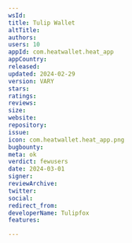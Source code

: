 ```yaml
---
wsId: 
title: Tulip Wallet
altTitle: 
authors: 
users: 10
appId: com.heatwallet.heat_app
appCountry: 
released: 
updated: 2024-02-29
version: VARY
stars: 
ratings: 
reviews: 
size: 
website: 
repository: 
issue: 
icon: com.heatwallet.heat_app.png
bugbounty: 
meta: ok
verdict: fewusers
date: 2024-03-01
signer: 
reviewArchive: 
twitter: 
social: 
redirect_from: 
developerName: Tulipfox
features: 

---
```



